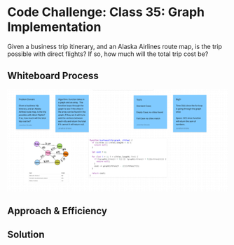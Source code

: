 # Code Challenge: Class 35: Graph Implementation
<!-- Description of the challenge -->
Given a business trip itinerary, and an Alaska Airlines route map, is the trip possible with direct flights? If so, how much will the total trip cost be?

## Whiteboard Process
<!-- Embedded whiteboard image -->
![whiteBoard](./whiteBoard1.png)

## Approach & Efficiency
<!-- What approach did you take? Why? What is the Big O space/time for this approach? -->

## Solution
<!-- Show how to run your code, and examples of it in action -->
